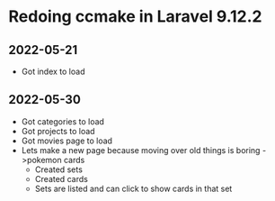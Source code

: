 # Redoing ccmake in Laravel 9.12.2
## 2022-05-21
- Got index to load

## 2022-05-30
- Got categories to load
- Got projects to load
- Got movies page to load
- Lets make a new page because moving over old things is boring ->pokemon cards
    - Created sets
    - Created cards
    - Sets are listed and can click to show cards in that set